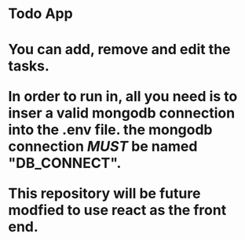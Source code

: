 <h1>Todo App<h1>

You can add, remove and edit the tasks.

In order to run in, all you need is to inser a valid mongodb connection into the .env file.
the mongodb connection *MUST* be named "DB_CONNECT".

This repository will be future modfied to use react as the front end.